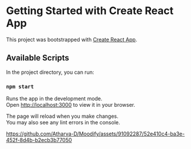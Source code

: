 # Getting Started with Create React App

This project was bootstrapped with [Create React App](https://github.com/facebook/create-react-app).

## Available Scripts

In the project directory, you can run:

### `npm start`

Runs the app in the development mode.\
Open [http://localhost:3000](http://localhost:3000) to view it in your browser.

The page will reload when you make changes.\
You may also see any lint errors in the console.

https://github.com/Atharva-D/Moodify/assets/91092287/52e410c4-ba3e-452f-8d4b-b2ecb3b77050
